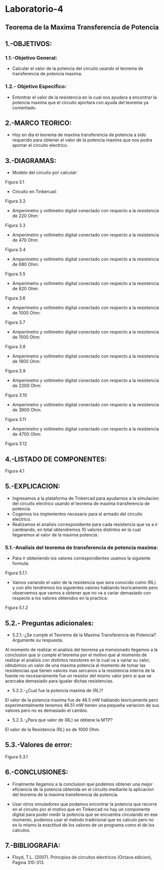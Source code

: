 # Laboratorio-4

## Teorema de la Maxima Transferencia de Potencia

## 1.-OBJETIVOS:

### 1.1.-Objetivo General:

- Calcular el valor de la potencia del circuito usando el teorema de transferencia de potencia maxima.

### 1.2.- Objetivo Especifico:

- Entontrar el valor de la resistencia en la cual nos ayudara a encontrar la potencia maxima que el circuito aportara con ayuda del teorema ya comentado.

## 2.-MARCO TEORICO:

- Hoy en dia el teorema de maxima transferencia de potencia a sido requerido para obtener el valor de la potencia maxima que nos podra aportar el circuito electrico.

## 3.-DIAGRAMAS:

- Modelo del circuito por calcular:

Figura 3.1


- Circuito en Tinkercad:

Figura 3.2


- Amperimetro y voltimetro digital conectado con respecto a la resistencia de 220 Ohm:

Figura 3.3


- Amperimetro y voltimetro digital conectado con respecto a la resistencia de 470 Ohm:

Figura 3.4


- Amperimetro y voltimetro digital conectado con respecto a la resistencia de 680 Ohm:

Figura 3.5


- Amperimetro y voltimetro digital conectado con respecto a la resistencia de 820 Ohm:

Figura 3.6


- Amperimetro y voltimetro digital conectado con respecto a la resistencia de 1000 Ohm:

Figura 3.7


- Amperimetro y voltimetro digital conectado con respecto a la resistencia de 1500 Ohm:

Figura 3.8



- Amperimetro y voltimetro digital conectado con respecto a la resistencia de 1800 Ohm:

Figura 3.9


- Amperimetro y voltimetro digital conectado con respecto a la resistencia de 2200 Ohm:

Figura 3.10


- Amperimetro y voltimetro digital conectado con respecto a la resistencia de 3900 Ohm:

Figura 3.11



- Amperimetro y voltimetro digital conectado con respecto a la resistencia de 4700 Ohm:

Figura 3.12


## 4.-LISTADO DE COMPONENTES:

Figura 4.1



## 5.-EXPLICACION:

- Ingresamos a la plataforma de Tinkercad para ayudarnos a la simulacion del circuito electrico usando el teorema de maxima transferencia de potencia.
- Cogemos los implementos necesario para el armado del circuito electrico.
- Realizamos el analisis correspondiente para cada resistencia que va a ir cambiando, en total obtendremos 10 valores distintos en la cual llegaremos al valor de la maxima potencia.

### 5.1.-Analisis del teorema de transferencia de potencia maxima:

- Para ir obteniendo los valores correspondientes usamos la siguiente formula: 

Figura 5.1.1


- Vamos variando el valor de la resistencia que sera conocido como (RL)  y con ello tendremos los siguientes valores hablando teoricamente pero observemos que vamos a obtener que no va a variar demasiado con respecto a los valores obtenidos en la practica:

Figura 5.1.2


## 5.2.- Preguntas adicionales:

- 5.2.1.-¿Se cumple el Teorema de la Maxima Transferencia de Potencia? Argumente su respuesta.

Al momento de realizar el analisis del teorema ya mensionado llegamos a la conclusion que si cumple el teorema por el motivo que al momento de realizar el analisis con distintos resistores en la cual va a variar su valor, obtubimos un valor de una maxima potencia al momento de tomar las resistencias que tienen valores mas sercanos a la resistencia interna de la fuente no necesariamente fue un resistor del mismo valor pero si que se acercaba demasiado para igualar dichas resistencias.


- 5.2.2.-¿Cual fue la potencia maxima de (RL)?

El valor de la potencia maxima fue de 46.5 mW hablando teoricamente pero experimentalmente tenemos 46.51 mW tienen una pequeña variacion de sus valores pero no es demasiado el cambio.

- 5.2.3.-¿Para que valor de (RL) se obtiene la MTP? 

El valor de la Resistencia (RL) es de 1000 Ohm.


## 5.3.-Valores de error:

Figura 5.3.1


## 6.-CONCLUSIONES:

- Finalmente llegamos a la conclusion que podemos obtener una mejor eficiencia de la potencia obtenida en el circuito mediante la aplicacion del teorema de  la maxima transferencia de potencia.

- Usar otros simuladores que podamos encontrar la potencia que recorre en el circuito por el motivo que en Tinkercad no hay un componente digital para poder medir la potencia que se encuentra circulando en ese momento, podemos usar el metodo tradicional que es calculo pero no es lo mismo la exactitud de los valores de un programa como el de los calculos.

## 7.-BIBLIOGRAFIA:

- Floyd, T.L. (2007). Principios de circuitos electricos (Octava edicion), Pagina 310-313.



































